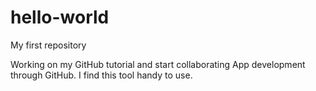 # hello-world
My first repository

Working on my GitHub tutorial and start collaborating App development through GitHub.
I find this tool handy to use.
